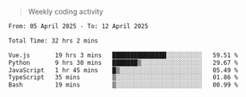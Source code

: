 > Weekly coding activity
<!--START_SECTION:waka-->

```txt
From: 05 April 2025 - To: 12 April 2025

Total Time: 32 hrs 2 mins

Vue.js       19 hrs 3 mins   ███████████████░░░░░░░░░░   59.51 %
Python       9 hrs 30 mins   ███████▒░░░░░░░░░░░░░░░░░   29.67 %
JavaScript   1 hr 45 mins    █▒░░░░░░░░░░░░░░░░░░░░░░░   05.49 %
TypeScript   35 mins         ▒░░░░░░░░░░░░░░░░░░░░░░░░   01.86 %
Bash         19 mins         ▒░░░░░░░░░░░░░░░░░░░░░░░░   00.99 %
```

<!--END_SECTION:waka-->
